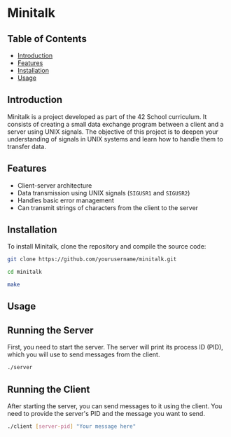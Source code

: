 # Minitalk

## Table of Contents
- [Introduction](#introduction)
- [Features](#features)
- [Installation](#installation)
- [Usage](#usage)

## Introduction
Minitalk is a project developed as part of the 42 School curriculum. It consists of creating a small data exchange program between a client and a server using UNIX signals. The objective of this project is to deepen your understanding of signals in UNIX systems and learn how to handle them to transfer data.

## Features
- Client-server architecture
- Data transmission using UNIX signals (`SIGUSR1` and `SIGUSR2`)
- Handles basic error management
- Can transmit strings of characters from the client to the server

## Installation
To install Minitalk, clone the repository and compile the source code:

```bash
git clone https://github.com/yourusername/minitalk.git

cd minitalk

make
```

## Usage

## Running the Server
First, you need to start the server. The server will print its process ID (PID), which you will use to send messages from the client.
```bash
./server
```

## Running the Client
After starting the server, you can send messages to it using the client. You need to provide the server's PID and the message you want to send.
```bash
./client [server-pid] "Your message here"
```
